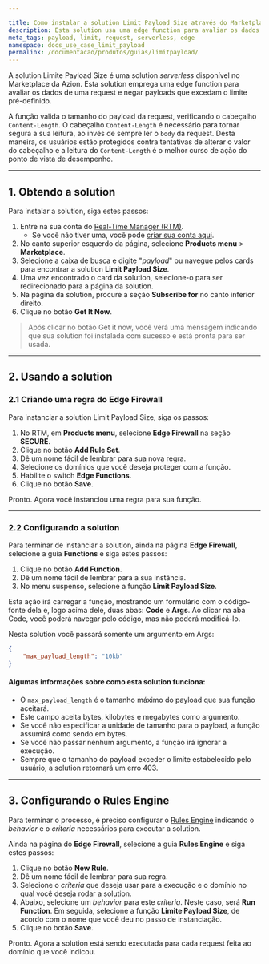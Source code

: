 ```yaml
---

title: Como instalar a solution Limit Payload Size através do Marketplace da Azion
description: Esta solution usa uma edge function para avaliar os dados de uma request e negar payloads que excedam o limite pré-definido.
meta_tags: payload, limit, request, serverless, edge
namespace: docs_use_case_limit_payload
permalink: /documentacao/produtos/guias/limitpayload/
---
```


A solution Limite Payload Size é uma solution *serverless* disponível no Marketplace da Azion. Esta solution emprega uma edge function para avaliar os dados de uma request e negar payloads que excedam o limite pré-definido.

A função valida o tamanho do payload da request, verificando o cabeçalho `Content-Length`. O cabeçalho `Content-Length` é necessário para tornar segura a sua leitura, ao invés de sempre ler o `body` da request. Desta maneira, os usuários estão protegidos contra tentativas de alterar o valor do cabeçalho e a leitura do `Content-Length` é o melhor curso de ação do ponto de vista de desempenho.

---

## 1. Obtendo a solution

Para instalar a solution, siga estes passos:

1. Entre na sua conta do [Real-Time Manager (RTM)](https://manager.azion.com/).
    - Se você não tiver uma, você pode [criar sua conta aqui](https://sso.azion.com/).
2. No canto superior esquerdo da página, selecione **Products menu** > **Marketplace**.
3. Selecione a caixa de busca e digite "*payload*" ou navegue pelos cards para encontrar a solution **Limit Payload Size**.
4. Uma vez encontrado o card da solution, selecione-o para ser redirecionado para a página da solution.
5. Na página da solution, procure a seção **Subscribe for** no canto inferior direito.
6. Clique no botão **Get It Now**.

> Após clicar no botão Get it now, você verá uma mensagem indicando que sua solution foi instalada com sucesso e está pronta para ser usada.

---

## 2. Usando a solution 

### 2.1 Criando uma regra do Edge Firewall

Para instanciar a solution Limit Payload Size, siga os passos:

1. No RTM, em **Products menu**, selecione **Edge Firewall** na seção **SECURE**.
2. Clique no botão **Add Rule Set**.
3. Dê um nome fácil de lembrar para sua nova regra.
4. Selecione os domínios que você deseja proteger com a função.
5. Habilite o switch **Edge Functions**.
6. Clique no botão **Save**.

Pronto. Agora você instanciou uma regra para sua função.

---

### 2.2 Configurando a solution

Para terminar de instanciar a solution, ainda na página **Edge Firewall**, selecione a guia **Functions** e siga estes passos:

1. Clique no botão **Add Function**.
2. Dê um nome fácil de lembrar para a sua instância.
3. No menu suspenso, selecione a função **Limit Payload Size**.

Esta ação irá carregar a função, mostrando um formulário com o código-fonte dela e, logo acima dele, duas abas: **Code** e **Args**. Ao clicar na aba Code, você poderá navegar pelo código, mas não poderá modificá-lo.

Nesta solution você passará somente um argumento em Args:

```json
{
    "max_payload_length": "10kb"
}
```

#### Algumas informações sobre como esta solution funciona:

- O `max_payload_length` é o tamanho máximo do payload que sua função aceitará. 
- Este campo aceita bytes, kilobytes e megabytes como argumento. 
- Se você não especificar a unidade de tamanho para o payload, a função assumirá como sendo em bytes.
- Se você não passar nenhum argumento, a função irá ignorar a execução. 
- Sempre que o tamanho do payload exceder o limite estabelecido pelo usuário, a solution retornará um erro 403.

---

## 3. Configurando o Rules Engine

Para terminar o processo, é preciso configurar o [Rules Engine](/pt-br/documentacao/produtos/edge-application/rules-engine/) indicando o *behavior* e o *criteria* necessários para executar a solution.

Ainda na página do **Edge Firewall**, selecione a guia **Rules Engine** e siga estes passos:

1. Clique no botão **New Rule**.
2. Dê um nome fácil de lembrar para sua regra.
3. Selecione o *criteria* que deseja usar para a execução e o domínio no qual você deseja rodar a solution.
4. Abaixo, selecione um *behavior* para este *criteria*. Neste caso, será **Run Function**. Em seguida, selecione a função **Limite Payload Size**, de acordo com o nome que você deu no passo de instanciação.
5. Clique no botão **Save**.

Pronto. Agora a solution está sendo executada para cada request feita ao domínio que você indicou.


